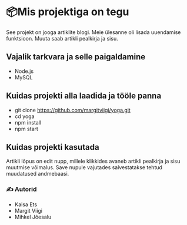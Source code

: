 # 📦Mis projektiga on tegu

See projekt on jooga artiklite blogi. Meie ülesanne oli lisada uuendamise funktsioon. Muuta saab artikli pealkirja ja sisu.


## Vajalik tarkvara ja selle paigaldamine

- Node.js
- MySQL


## Kuidas projekti alla laadida ja tööle panna

- git clone https://github.com/margitviigi/yoga.git
- cd yoga
- npm install
- npm start

## Kuidas projekti kasutada

Artikli lõpus on edit nupp, millele klikkides avaneb artikli pealkirja ja sisu muutmise võimalus. Save nupule vajutades salvestatakse tehtud muudatused andmebaasi.

### ✍️ Autorid

- Kaisa Ets
- Margit Viigi
- Mihkel Jõesalu


